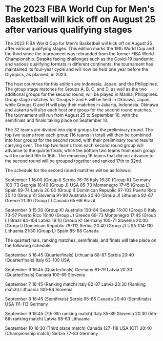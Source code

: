 # The 2023 FIBA World Cup for Men's Basketball will kick off on August 25 after various qualifying stages 
 The 2023 FIBA World Cup for Men's Basketball will kick off on August 25 after various qualifying stages. This edition marks the 19th World Cup and the third since the tournament was rebranded from the former FIBA World Championship. Despite facing challenges such as the Covid-19 pandemic and various qualifying formats in different continents, the tournament has maintained its four-year cycle and will now be held one year before the Olympics, as planned, in 2023.

The host countries for this edition are Indonesia, Japan, and the Philippines. The group stage matches for Groups A, B, C, and D, as well as the two additional groups for the second round, will be played in Manila, Philippines. Group stage matches for Groups E and F will be held in Okinawa, Japan, while Groups G and H will play their matches in Jakarta, Indonesia. Okinawa and Jakarta will also each host one group for the second round matches. The tournament will run from August 25 to September 10, with the semifinals and finals taking place on September 10.

The 32 teams are divided into eight groups for the preliminary round. The top two teams from each group (16 teams in total) will then be combined into four groups for the second round, with their preliminary round results carrying over. The top two teams from each second round group will advance to the quarterfinals, while the bottom two teams from each group will be ranked 9th to 16th. The remaining 16 teams that did not advance to the second round will be grouped together and ranked 17th to 32nd.

The schedule for the second round matches will be as follows:

September 1
16:00 (Group I) Serbia 76-78 Italy
16:30 (Group K) Germany 100-73 Georgia
16:40 (Group J) USA 85-73 Montenegro
17:45 (Group L) Spain 69-74 Latvia
20:00 (Group I) Dominican Republic 97-102 Puerto Rico
20:10 (Group K) Slovenia 91-80 Australia
20:40 (Group J) Lithuania 92-67 Greece
21:30 (Group L) Canada 65-69 Brazil

September 3
15:30 (Group K) Australia 100-84 Georgia
16:00 (Group I) Italy 73-57 Puerto Rico
16:40 (Group J) Greece 69-73 Montenegro
17:45 (Group L) Brazil 84-104 Latvia
19:10 (Group K) Germany 100-71 Slovenia
20:00 (Group I) Dominican Republic 79-112 Serbia
20:40 (Group J) USA 104-110 Lithuania
21:30 (Group L) Spain 85-88 Canada

The quarterfinals, ranking matches, semifinals, and finals will take place on the following schedule:

September 5
16:45 (Quarterfinals) Lithuania 68-87 Serbia
20:40 (Quarterfinals) Italy 63-100 USA

September 6
16:45 (Quarterfinals) Germany 81-79 Latvia
20:30 (Quarterfinals) Canada 100-89 Slovenia

September 7
16:45 (Ranking match) Italy 82-87 Latvia
20:30 (Ranking match) Lithuania 100-84 Slovenia

September 8
16:45 (Semifinals) Serbia 95-86 Canada
20:40 (Semifinals) USA 111-113 Germany

September 9
16:45 (7th-8th ranking match) Italy 85-89 Slovenia
20:30 (5th-6th ranking match) Latvia 98-63 Lithuania

September 10
16:30 (Third place match) Canada 127-118 USA (OT)
20:40 (Championship match) Serbia 77-83 Germany